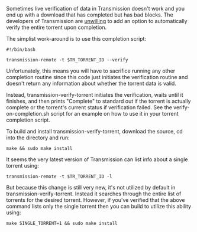Sometimes live verification of data in Transmission doesn't work and you end up with a download that has completed but has bad blocks. The developers of Transmission are [unwilling](https://trac.transmissionbt.com/ticket/4649) to add an option to automatically verify the entire torrent upon completion.

The simplist work-around is to use this completion script:

    #!/bin/bash

    transmission-remote -t $TR_TORRENT_ID --verify

Unfortunately, this means you will have to sacrifice running any other completion routine since this code just initiates the verification routine and doesn't return any information about whether the torrent data is valid.

Instead, transmission-verify-torrent initiates the verification, waits until it finishes, and then prints "Complete" to standard out if the torrent is actually complete or the torrent's current status if verification failed. See the verify-on-completion.sh script for an example on how to use it in your torrent completion script.

To build and install transmission-verify-torrent, download the source, cd into the directory and run:

    make && sudo make install

It seems the very latest version of Transmission can list info about a single torrent using:

    transmission-remote -t $TR_TORRENT_ID -l

But because this change is still very new, it's not utilized by default in transmission-verify-torrent. Instead it searches through the entire list of torrents for the desired torrent. However, if you've verified that the above command lists only the single torrent then you can build to utilize this ability using:

    make SINGLE_TORRENT=1 && sudo make install


